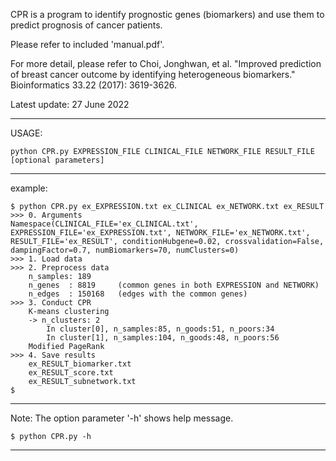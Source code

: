 CPR is a program to identify prognostic genes (biomarkers) and use them to predict prognosis of cancer patients.

Please refer to included 'manual.pdf'.

For more detail, please refer to Choi, Jonghwan, et al. "Improved prediction of breast cancer outcome by identifying heterogeneous biomarkers." Bioinformatics 33.22 (2017): 3619-3626.

Latest update: 27 June 2022


--------------------------------------------------------------------------------------------
USAGE: 
```
python CPR.py EXPRESSION_FILE CLINICAL_FILE NETWORK_FILE RESULT_FILE [optional parameters]
```
	
--------------------------------------------------------------------------------------------
example:
```
$ python CPR.py ex_EXPRESSION.txt ex_CLINICAL ex_NETWORK.txt ex_RESULT
>>> 0. Arguments
Namespace(CLINICAL_FILE='ex_CLINICAL.txt', EXPRESSION_FILE='ex_EXPRESSION.txt', NETWORK_FILE='ex_NETWORK.txt', RESULT_FILE='ex_RESULT', conditionHubgene=0.02, crossvalidation=False, dampingFactor=0.7, numBiomarkers=70, numClusters=0)
>>> 1. Load data
>>> 2. Preprocess data
	n_samples: 189
	n_genes  : 8819     (common genes in both EXPRESSION and NETWORK)
	n_edges  : 150168   (edges with the common genes)
>>> 3. Conduct CPR
	K-means clustering
	-> n_clusters: 2
		In cluster[0], n_samples:85, n_goods:51, n_poors:34
		In cluster[1], n_samples:104, n_goods:48, n_poors:56
	Modified PageRank
>>> 4. Save results
	ex_RESULT_biomarker.txt
	ex_RESULT_score.txt
	ex_RESULT_subnetwork.txt
$
```
	
--------------------------------------------------------------------------------------------
Note:
The option parameter '-h' shows help message.
```
$ python CPR.py -h
```	
	
--------------------------------------------------------------------------------------------